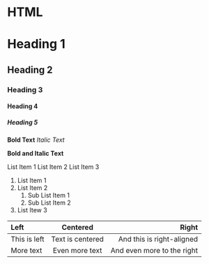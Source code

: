 # HTML

# Heading 1
## Heading 2
### Heading 3
#### Heading 4
##### Heading 5

**Bold Text**
*Italic Text*

**Bold and  Italic Text**

List Item 1
List Item 2
List Item 3

1. List Item 1
2. List Item 2
    1. Sub List Item 1
    2. Sub List Item 2
3. List Itew 3    

| Left         | Centered         | Right                      |
| :----------- | :--------------: | -------------------------: |
| This is left | Text is centered | And this is right-aligned  |
| More text    | Even more text   | And even more to the right |
